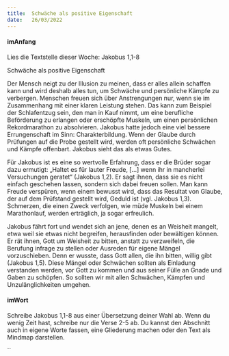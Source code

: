 ```yaml
---
title:  Schwäche als positive Eigenschaft
date:   26/03/2022
---
```


#### imAnfang

Lies die Textstelle dieser Woche: Jakobus 1,1-8

Schwäche als positive Eigenschaft

Der Mensch neigt zu der Illusion zu meinen, dass er alles allein schaffen kann und wird deshalb alles tun, um Schwäche und persönliche Kämpfe zu verbergen. Menschen freuen sich über Anstrengungen nur, wenn sie im Zusammenhang mit einer klaren Leistung stehen. Das kann zum Beispiel der Schlafentzug sein, den man in Kauf nimmt, um eine berufliche Beförderung zu erlangen oder erschöpfte Muskeln, um einen persönlichen Rekordmarathon zu absolvieren. Jakobus hatte jedoch eine viel bessere Errungenschaft im Sinn: Charakterbildung. Wenn der Glaube durch Prüfungen auf die Probe gestellt wird, werden oft persönliche Schwächen und Kämpfe offenbart. Jakobus sieht das als etwas Gutes.

Für Jakobus ist es eine so wertvolle Erfahrung, dass er die Brüder sogar dazu ermutigt: „Haltet es für lauter Freude, [...] wenn ihr in mancherlei Versuchungen geratet“ (Jakobus 1,2). Er sagt ihnen, dass sie es nicht einfach geschehen lassen, sondern sich dabei freuen sollen. Man kann Freude verspüren, wenn einem bewusst wird, dass das Resultat von Glaube, der auf dem Prüfstand gestellt wird, Geduld ist (vgl. Jakobus 1,3). Schmerzen, die einen Zweck verfolgen, wie müde Muskeln bei einem Marathonlauf, werden erträglich, ja sogar erfreulich.

Jakobus fährt fort und wendet sich an jene, denen es an Weisheit mangelt, etwa weil sie etwas nicht begreifen, herausfinden oder bewältigen können. Er rät ihnen, Gott um Weisheit zu bitten, anstatt zu verzweifeln, die Berufung infrage zu stellen oder Ausreden für eigene Mängel vorzuschieben. Denn er wusste, dass Gott allen, die ihn bitten, willig gibt (Jakobus 1,5). Diese Mängel oder Schwächen sollten als Einladung verstanden werden, vor Gott zu kommen und aus seiner Fülle an Gnade und Gaben zu schöpfen. So sollten wir mit allen Schwächen, Kämpfen und Unzulänglichkeiten umgehen.

#### imWort

Schreibe Jakobus 1,1-8 aus einer Übersetzung deiner Wahl ab. Wenn du wenig Zeit hast, schreibe nur die Verse 2-5 ab. Du kannst den Abschnitt auch in eigene Worte fassen, eine Gliederung machen oder den Text als Mindmap darstellen.

``
